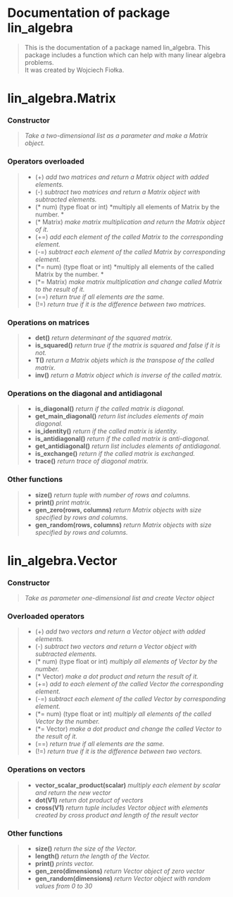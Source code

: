 # Documentation of package lin_algebra

> This is the documentation of a package named lin_algebra. This package includes a function which can help with many linear algebra problems. \
> It was created by Wojciech Fiołka. 

# lin_algebra.Matrix

### Constructor
> *Take a two-dimensional list as a parameter and make a Matrix object.*

### Operators overloaded

>- (+) *add two matrices and return a Matrix object with added elements.*
>- (-) *subtract two matrices and return a Matrix object with subtracted elements.*
>- (* num) (type float or int) *multiply all elements of Matrix by the number. *
>- (* Matrix) *make matrix multiplication and return the Matrix object of it.*
>- (+=) *add each element of the called Matrix to the corresponding element.*
>- (-=) *subtract each element of the called Matrix by corresponding element.*
>- (*= num) (type float or int) *multiply all elements of the called Matrix by the number. *
>- (*= Matrix) *make matrix multiplication and change called Matrix to the result of it.*
>- (==) *return true if all elements are the same.*
>- (!=) *return true if it is the difference between two matrices.*

### Operations on matrices

>- **det()**  *return determinant of the squared matrix.*
>- **is_squared()**  *return true if the matrix is squared and false if it is not.*
>- **T()**  *return a Matrix objets which is the transpose of the called matrix.*
>- **inv()**  *return a Matrix object which is inverse of the called matrix.*

### Operations on the diagonal and antidiagonal

>- **is_diagonal()**  *return if the called matrix is diagonal.*
>- **get_main_diagonal()**  *return list includes elements of main diagonal.*
>- **is_identity()**  *return if the called matrix is identity.*
>- **is_antidiagonal()**  *return if the called matrix is anti-diagonal.*
>- **get_antidiagonal()**  *return list includes elements of antidiagonal.*
>- **is_exchange()**  *return if the called matrix is exchanged.*
>- **trace()**  *return trace of diagonal matrix.*

### Other functions

>- **size()** *return tuple with number of rows and columns.*
>- **print()**  *print matrix.*
>- **gen_zero(rows, columns)** *return Matrix objects with size specified by rows 
and columns.*
>- **gen_random(rows, columns)**  *return Matrix objects with size specified by rows 
and columns.*




# lin_algebra.Vector

### Constructor
>*Take as parameter one-dimensional list and create Vector object*

### Overloaded operators

>- (+) *add two vectors and return a Vector object with added elements.*
>- (-) *subtract two vectors and return a Vector object with subtracted elements.*
>- (* num) (type float or int) *multiply all elements of Vector by the number.*
>- (* Vector) *make a dot product and return the result of it.*
>- (+=) *add to each element of the called Vector the corresponding element.*
>- (-=) *subtract each element of the called Vector by corresponding element.*
>- (*= num) (type float or int) *multiply all elements of the called Vector by the number.*
>- (*= Vector) *make a dot product and change the called Vector to the result of it.*
>- (==) *return true if all elements are the same.*
>- (!=) *return true if it is the difference between two vectors.*

### Operations on vectors

>- **vector_scalar_product(scalar)**  *multiply each element by scalar and return the new vector*
>- **dot(V1)**  *return dot product of vectors*
>- **cross(V1)**  *return tuple includes Vector object with elements created by cross product and length of the result vector*

### Other functions

>- **size()**  *return the size of the Vector.*
>- **length()**  *return the length of the Vector.*
>- **print()**  *prints vector.*
>- **gen_zero(dimensions)**  *return Vector object of zero vector*
>- **gen_random(dimensions)**  *return Vector object with random values from 0 to 30*

